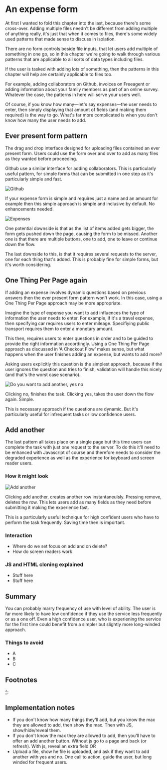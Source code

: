 # An expense form

At first I wanted to fold this chapter into the last, because there's some cross-over. Adding multiple files needn't be different from adding multiple of anything really, it's just that when it comes to files, there's some widely used patterns that made sense to discuss in isolation.

There are no form controls beside file inputs, that let users add multiple of something in one go, so in this chapter we're going to walk through various patterns that are applicable to all sorts of data types including files.

If the user is tasked with adding lots of something, then the patterns in this chapter will help are certainly applicable to files too.

For example, adding collaborators on Github, invoices on Freeagent or adding information about your family members as part of an online survey. Whatever the case, the patterns in here will serve your users well.

Of course, if you know how many&mdash;let's say expenses&mdash;the user needs to enter, then simply displaying that amount of fields (and making them required) is the way to go. What's far more complicated is when you don't know how many the user needs to add.

## Ever present form pattern

The drag and drop interface designed for uploading files contained an ever present form. Users could use the form over and over to add as many files as they wanted before proceeding.

Github use a similar interface for adding collaborators. This is particularly useful pattern, for simple forms that can be submitted in one step as it's particularly simple and fast.

![Github](.)

If your expense form is simple and requires just a name and an amount for example then this simple approach is simple and inclusive by default. No enhancements needed.

![Expenses](.)

One potential downside is that as the list of items added gets bigger, the form gets pushed down the page, causing the form to be missed. Another one is that there are multiple buttons, one to add, one to leave or continue down the flow.

The last downside to this, is that it requires several requests to the server, one for each thing that's added. This is probably fine for simple forms, but it's worth considering.

## One Thing Per Page again

If adding an expense involves dynamic questions based on previous answers then the ever present form pattern won't work. In this case, using a One Thing Per Page approach may be more appropriate.

Imagine the type of expense you want to add influences the type of information the user needs to enter. For example, if it's a travel expense, then specifying car requires users to enter mileage. Specifiying public transport requires them to enter a monetary amount.

This then, requires users to enter questions in order and to be guided to provide the right information accordingly. Using a One Thing Per Page approach as discussed in ‘A Checkout Flow’ makes sense, but what happens when the user finishes adding an expense, but wants to add more?

Asking users explicitly this question is the simplest approach, because if the user ignores the question and tries to finish, validation will handle this nicely (and that's the worst case scenario).

![Do you want to add another, yes no](.)

Clicking no, finishes the task. Clicking yes, takes the user down the flow again. Simple.

This is necessary approach if the questions are dynamic. But it's particularly useful for infrequent tasks or low confidence users.

## Add another

The last pattern all takes place on a single page but this time users can complete the task with just one request to the server. To do this it'll need to be enhanced with Javascript of course and therefore needs to consider the degraded experience as well as the experience for keyboard and screen reader users.

### How it might look

![Add another](.)

Clicking add another, creates another row instantaneulsly. Pressing remove, deletes the row. This lets users add as many fields as they need before submitting it making the experience fast.

This is a particularly useful technique for high confident users who have to perform the task frequently. Saving time then is important.

### Interaction

- Where do we set focus on add and on delete?
- How do screen readers work

### JS and HTML cloning explained

- Stuff here
- Stuff here

## Summary

You can probably marry frequency of use with level of ability. The user is far more likely to have low confidence if they use the service less frequently or as a one off. Even a high confidence user, who is experiening the service for the first time could benefit from a simpler but slightly more long-winded approach.

### Things to avoid

- A
- B
- C

## Footnotes

[^]:
[^]:
[^]:

## Implementation notes

- If you don't know how many things they'll add, but you know the max they are allowed to add, then show the max. Then with JS, show/hide/reveal them.
- If you don't know the max they are allowed to add, then you'll have to offer an add another button. Without js go to a page and back (or refresh). With js, reveal an extra field OR
- Upload a file, show he file is uploaded, and ask if they want to add another with yes and no. One call to action, guide the user, but long winded for frequent users.
